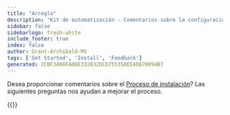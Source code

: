 ```yaml
---
title: "Arreglo"
description: "Kit de automatización - Comentarios sobre la configuración"
sidebar: false
sidebarlogo: fresh-white
include_footer: true
index: false
author: Grant-Archibald-MS
tags: ['Get Started', 'Install', 'Feedback']
generated: 2CBF3486FA8BE332832DCD755358EE4DA70994B7
---
```


Desea proporcionar comentarios sobre el [Proceso de instalación](/es/get-started/setup)? Las siguientes preguntas nos ayudan a mejorar el proceso.

{{<questions name="/content/es/get-started/setup-feedback.json" completed="Gracias por completar los pasos de configuración" showNavigationButtons=true locale="es">}}
